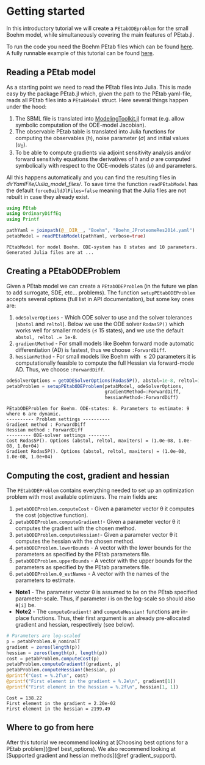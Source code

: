 # Getting started

In this introductory tutorial we will create a `PEtabODEproblem` for the small Boehm model, while simultaneously covering the main features of PEtab.jl.

To run the code you need the Boehm PEtab files which can be found [here](https://github.com/sebapersson/PEtab.jl/tree/main/examples/Boehm). A fully runnable example of this tutorial can be found [here](https://github.com/sebapersson/PEtab.jl/tree/main/examples/Boehm.jl).

## Reading a PEtab model

As a starting point we need to read the PEtab files into Julia. This is made easy by the package PEtab.jl which, given the path to the PEtab yaml-file, reads all PEtab files into a `PEtabModel` struct. Here several things happen under the hood:
    
1. The SBML file is translated into [ModelingToolkit.jl](https://github.com/SciML/ModelingToolkit.jl) format (e.g. allow symbolic computation of the ODE-model Jacobian).
2. The observable PEtab table is translated into Julia functions for computing the observables ($h$), noise parameter ($\sigma$) and initial values ($u_0$).
3. To be able to compute gradients via adjoint sensitivity analysis and/or forward sensitivity equations the derivatives of $h$ and $\sigma$ are computed symbolically with respect to the ODE-models states ($u$) and parameters.
    
All this happens automatically and you can find the resulting files in *dirYamlFile/Julia_model_files/*. To save time the function `readPEtabModel` has the default `forceBuildJlFiles=false` meaning that the Julia files are not rebuilt in case they already exist.

```julia
using PEtab
using OrdinaryDiffEq
using Printf

pathYaml = joinpath(@__DIR__, "Boehm", "Boehm_JProteomeRes2014.yaml")
petabModel = readPEtabModel(pathYaml, verbose=true)
```
```
PEtabModel for model Boehm. ODE-system has 8 states and 10 parameters.
Generated Julia files are at ...
```

## Creating a PEtabODEProblem

Given a PEtab model we can create a `PEtabODEProblem` (in the future we plan to add surrogate, SDE, etc... problems). The function `setupPEtabODEProblem` accepts several options (full list in API documentation), but some key ones are:

1. `odeSolverOptions` - Which ODE solver to use and the solver tolerances (`abstol` and `reltol`). Below we use the ODE solver `Rodas5P()` which works well for smaller models ($\leq$ 15 states), and we use the default `abstol, reltol .= 1e-8`.
2. `gradientMethod` - For small models like Boehm forward mode automatic differentiation (AD) is fastest, thus we choose `:ForwardDiff`.
3. `hessianMethod` - For small models like Boehm with $\leq 20$ parameters it is computationally feasible to compute the full Hessian via forward-mode AD. Thus, we choose `:ForwardDiff`.

```julia
odeSolverOptions = getODESolverOptions(Rodas5P(), abstol=1e-8, reltol=1e-8)
petabProblem = setupPEtabODEProblem(petabModel, odeSolverOptions, 
                                    gradientMethod=:ForwardDiff, 
                                    hessianMethod=:ForwardDiff)
```
```
PEtabODEProblem for Boehm. ODE-states: 8. Parameters to estimate: 9 where 6 are dynamic.
---------- Problem settings ----------
Gradient method : ForwardDiff
Hessian method : ForwardDiff
--------- ODE-solver settings --------
Cost Rodas5P(). Options (abstol, reltol, maxiters) = (1.0e-08, 1.0e-08, 1.0e+04)
Gradient Rodas5P(). Options (abstol, reltol, maxiters) = (1.0e-08, 1.0e-08, 1.0e+04)
```

## Computing the cost, gradient and hessian

The `PEtabODEProblem` contains everything needed to set up an optimization problem with most available optimizers. The main fields are:

1. `petabODEProblem.computeCost` - Given a parameter vector θ it computes the cost (objective function).
2. `petabODEProblem.computeGradient!`- Given a parameter vector θ it computes the gradient with the chosen method.
3. `petabODEProblem.computeHessian!`- Given a parameter vector θ it computes the hessian with the chosen method.
4. `petabODEProblem.lowerBounds` - A vector with the lower bounds for the parameters as specified by the PEtab parameters file.
5. `petabODEProblem.upperBounds` - A vector with the upper bounds for the parameters as specified by the PEtab parameters file. 
6. `petabODEProblem.θ_estNames` - A vector with the names of the parameters to estimate.

* **Note1** - The parameter vector θ is assumed to be on the PEtab specified parameter-scale. Thus, if parameter $i$ is on the log-scale so should also `θ[i]` be.
* **Note2** - The `computeGradient!` and `computeHessian!` functions are in-place functions. Thus, their first argument is an already pre-allocated gradient and hessian, respectively (see below).

```julia
# Parameters are log-scaled
p = petabProblem.θ_nominalT 
gradient = zeros(length(p))
hessian = zeros(length(p), length(p))
cost = petabProblem.computeCost(p)
petabProblem.computeGradient!(gradient, p)
petabProblem.computeHessian!(hessian, p)
@printf("Cost = %.2f\n", cost)
@printf("First element in the gradient = %.2e\n", gradient[1])
@printf("First element in the hessian = %.2f\n", hessian[1, 1])
```
```
Cost = 138.22
First element in the gradient = 2.20e-02
First element in the hessian = 2199.49
```

## Where to go from here

After this tutorial we recommend looking at [Choosing best options for a PEtab problem](@ref best_options). We also recommend looking at [Supported gradient and hessian methods](@ref gradient_support).
